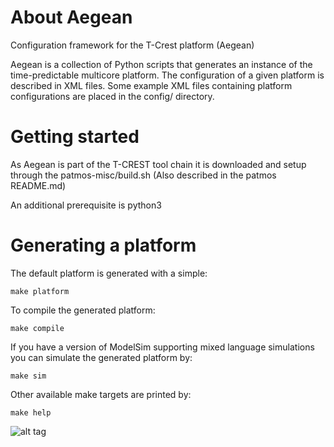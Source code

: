 About Aegean
============
Configuration framework for the T-Crest platform (Aegean)

Aegean is a collection of Python scripts that generates an instance of the time-predictable multicore platform. The configuration of a given platform is described in XML files. Some example XML files containing platform configurations are placed in the config/ directory.


Getting started
===============
As Aegean is part of the T-CREST tool chain it is downloaded and setup through the patmos-misc/build.sh (Also described in the patmos README.md)

An additional prerequisite is python3

Generating a platform
=====================
The default platform is generated with a simple:

    make platform

To compile the generated platform:

    make compile
    
If you have a version of ModelSim supporting mixed language simulations you can simulate the generated platform by:

    make sim

Other available make targets are printed by:

    make help


![alt tag](https://github.com/t-crest/aegean/raw/master/figures/aegean.png )
